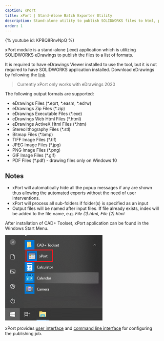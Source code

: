 ```yaml
---
caption: xPort
title: xPort | Stand-Alone Batch Exporter Utility
description: Stand-alone utility to publish SOLIDWORKS files to html, pdf, images etc. via eDrawings applications
order: 1
---
```

{% youtube id: KPBQ8RnvNpQ %}

xPort module is a stand-alone (.exe) application which is utilizing SOLIDWORKS eDrawings to publish the files to a list of formats.

It is required to have eDrawings Viewer installed to use the tool, but it is not required to have SOLIDWORKS application installed. Download eDrawings by following the [link](https://www.edrawingsviewer.com/download-edrawings)

> Currently xPort only works with eDrawings 2020

The following output formats are supported:

* eDrawings Files (*.eprt, *.easm, *.edrw)
* eDrawings Zip Files (*.zip)
* eDrawings Executable Files (*.exe)
* eDrawings Web Html Files (*.html)
* eDrawings ActiveX Html Files (*.htm)
* Stereolithography Files (*.stl)
* Bitmap Files (*.bmp)
* TIFF Image Files (*.tif)
* JPEG Image Files (*.jpg)
* PNG Image Files (*.png)
* GIF Image Files (*.gif)
* PDF Files (*.pdf) - drawing files only on Windows 10

## Notes

* xPort will automatically hide all the popup messages if any are shown thus allowing the automated exports without the need of user interventions.
* xPort will process all sub-folders if folder(s) is specified as an input
* Output files will be named after input files. If file already exists, index will be added to the file name, e.g. *File (1).html*, *File (2).html*

After installation of CAD+ Toolset, xPort application can be found in the Windows Start Menu.

![xPort application in the Windows start menu](xport-start-menu.png)

xPort provides [user interface](user-interface) and [command line interface](command-line) for configuring the publishing job.